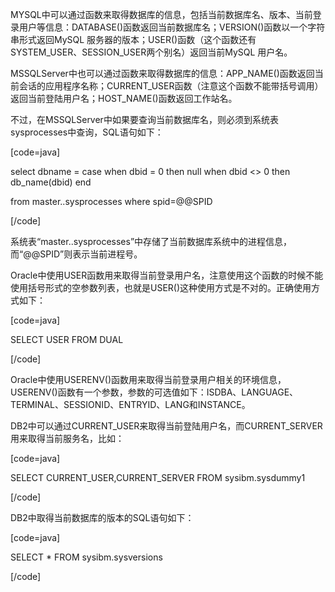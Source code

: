 MYSQL中可以通过函数来取得数据库的信息，包括当前数据库名、版本、当前登录用户等信息：DATABASE()函数返回当前数据库名；VERSION()函数以一个字符串形式返回MySQL 服务器的版本；USER()函数（这个函数还有SYSTEM_USER、SESSION_USER两个别名）返回当前MySQL 用户名。
MSSQLServer中也可以通过函数来取得数据库的信息：APP_NAME()函数返回当前会话的应用程序名称；CURRENT_USER函数（注意这个函数不能带括号调用）返回当前登陆用户名；HOST_NAME()函数返回工作站名。
不过，在MSSQLServer中如果要查询当前数据库名，则必须到系统表sysprocesses中查询，SQL语句如下：
[code=java]
select dbname = case when dbid = 0 then null when dbid <> 0 then db_name(dbid) end
from master..sysprocesses where spid=@@SPID
[/code]
系统表“master..sysprocesses”中存储了当前数据库系统中的进程信息，而“@@SPID”则表示当前进程号。
Oracle中使用USER函数用来取得当前登录用户名，注意使用这个函数的时候不能使用括号形式的空参数列表，也就是USER()这种使用方式是不对的。正确使用方式如下：
[code=java]
SELECT USER FROM DUAL
[/code]
Oracle中使用USERENV()函数用来取得当前登录用户相关的环境信息，USERENV()函数有一个参数，参数的可选值如下：ISDBA、LANGUAGE、TERMINAL、SESSIONID、ENTRYID、LANG和INSTANCE。
DB2中可以通过CURRENT_USER来取得当前登陆用户名，而CURRENT_SERVER用来取得当前服务名，比如：
[code=java]
SELECT CURRENT_USER,CURRENT_SERVER FROM sysibm.sysdummy1
[/code]
DB2中取得当前数据库的版本的SQL语句如下：
[code=java]
SELECT * FROM sysibm.sysversions
[/code]